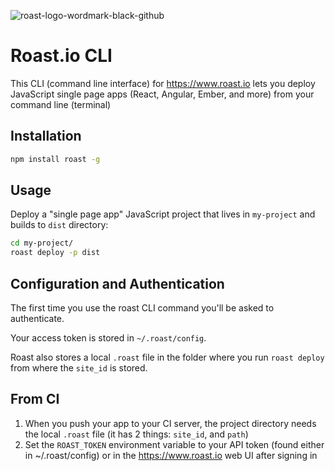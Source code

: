 ![roast-logo-wordmark-black-github](https://cloud.githubusercontent.com/assets/22159102/24274347/e49d50dc-0fe4-11e7-8d3c-03a59e1b7bf3.jpg)


# Roast.io CLI

This CLI (command line interface) for https://www.roast.io lets you deploy JavaScript single page apps (React, Angular, Ember, and more) from your command line (terminal)

## Installation

```bash
npm install roast -g
```

## Usage

Deploy a "single page app" JavaScript project that lives in `my-project` and builds to `dist` directory:

```bash
cd my-project/
roast deploy -p dist
```

## Configuration and Authentication

The first time you use the roast CLI command you'll be asked to authenticate.

Your access token is stored in `~/.roast/config`.

Roast also stores a local `.roast` file in the folder where you run `roast deploy` from where the `site_id` is stored.

## From CI

1. When you push your app to your CI server, the project directory needs the local `.roast` file (it has 2 things: `site_id`, and `path`)
2. Set the `ROAST_TOKEN` environment variable to your API token (found either in ~/.roast/config) or in the https://www.roast.io web UI after signing in

